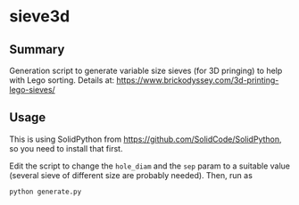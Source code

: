 # sieve3d

## Summary

Generation script to generate variable size sieves (for 3D pringing) to help with Lego sorting. Details at: https://www.brickodyssey.com/3d-printing-lego-sieves/

## Usage

This is using SolidPython from https://github.com/SolidCode/SolidPython, so you need to install that first.

Edit the script to change the `hole_diam` and the `sep` param to a suitable value (several sieve of different size are probably needed). Then, run as

```
python generate.py
```
